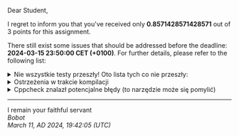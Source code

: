 Dear Student,

I regret to inform you that you've received only **0.8571428571428571** out of 3 points for this assignment.

There still exist some issues that should be addressed before the deadline: **2024-03-15 23:50:00 CET (+0100)**. For further details, please refer to the following list:

<details><summary>Nie wszystkie testy przeszły! Oto lista tych co nie przeszły:</summary>1.&nbsp;PrintingTester.printFraction<br>2.&nbsp;PrintingTester.printCstring<br>3.&nbsp;PrintingTester.printNotCopyableObject<br>4.&nbsp;PrintingTester.printArrayOfNumbers<br>5.&nbsp;PrintingTester.printWithoutArgument</details>
<details><summary>Ostrzeżenia w trakcie kompilacji</summary>/tmp/tmpc262gkkc/student/lab/printing.cpp:12:6:&nbsp;warning:&nbsp;#warning&nbsp;before&nbsp;C++23&nbsp;is&nbsp;a&nbsp;GCC&nbsp;extension<br>&nbsp;&nbsp;&nbsp;12&nbsp;|&nbsp;&nbsp;&nbsp;&nbsp;&nbsp;#warning&nbsp;"Funkcje&nbsp;sa&nbsp;do&nbsp;zaimplementowania.&nbsp;Instrukcja&nbsp;w&nbsp;pliku&nbsp;naglowkowym"<br>&nbsp;&nbsp;&nbsp;&nbsp;&nbsp;&nbsp;|&nbsp;&nbsp;&nbsp;&nbsp;&nbsp;&nbsp;^~~~~~~<br>/tmp/tmpc262gkkc/student/lab/printing.cpp:12:6:&nbsp;warning:&nbsp;#warning&nbsp;"Funkcje&nbsp;sa&nbsp;do&nbsp;zaimplementowania.&nbsp;Instrukcja&nbsp;w&nbsp;pliku&nbsp;naglowkowym"&nbsp;[-Wcpp]<br></details>
<details><summary>Cppcheck znalazł potencjalne błędy (to narzędzie może się pomylić)</summary>/tmp/tmpc262gkkc/student/lab/printing.h:60:5:&nbsp;warning:&nbsp;Class&nbsp;'NotCopyableType'&nbsp;has&nbsp;a&nbsp;constructor&nbsp;with&nbsp;1&nbsp;argument&nbsp;that&nbsp;is&nbsp;not&nbsp;explicit.&nbsp;[noExplicitConstructor]<br>&nbsp;&nbsp;&nbsp;&nbsp;NotCopyableType(int&nbsp;number):&nbsp;number_(number)<br>&nbsp;&nbsp;&nbsp;&nbsp;^<br>/tmp/tmpc262gkkc/student/lab/printing.cpp:17:0:&nbsp;warning:&nbsp;The&nbsp;function&nbsp;'print'&nbsp;is&nbsp;never&nbsp;used.&nbsp;[unusedFunction]<br>void&nbsp;print(int&nbsp;num)<br>^<br></details>

-----------
I remain your faithful servant\
_Bobot_\
_March 11, AD 2024, 19:42:05 (UTC)_